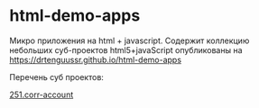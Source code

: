 # html-demo-apps

Микро приложения на html + javascript.
Содержит коллекцию небольших суб-проектов html5+javaScript
опубликованы на
<https://drtenguussr.github.io/html-demo-apps>

Перечень суб проектов:

[251.corr-account](251.corr-account/CorrAccCheck.html)
